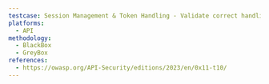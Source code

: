 ```yaml
---
testcase: Session Management & Token Handling - Validate correct handling of session tokens, JWTs, and API keys; check expiration, revocation, signature validation (no “none” algorithm), and replay prevention
platforms: 
  - API
methodology: 
  - BlackBox
  - GreyBox
references:
  - https://owasp.org/API-Security/editions/2023/en/0x11-t10/
---
```

